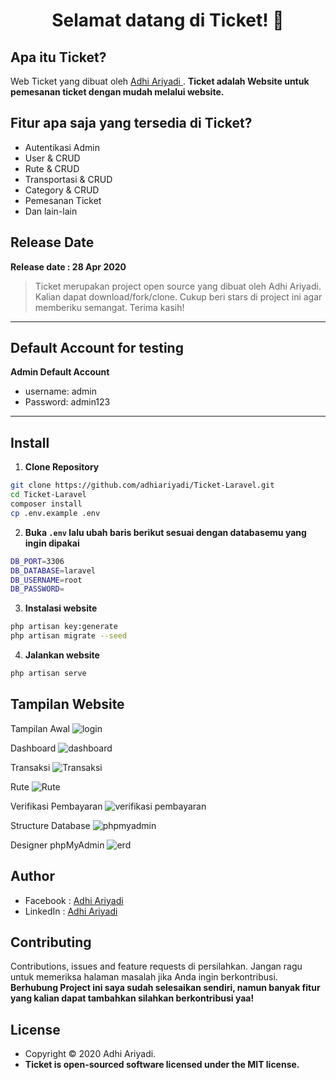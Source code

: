 <h1 align="center">Selamat datang di Ticket! 👋</h1>

## Apa itu Ticket?

Web Ticket yang dibuat oleh <a href="https://github.com/adhiariyadi"> Adhi Ariyadi </a>. **Ticket adalah Website untuk pemesanan ticket dengan mudah melalui website.**

## Fitur apa saja yang tersedia di Ticket?

-   Autentikasi Admin
-   User & CRUD
-   Rute & CRUD
-   Transportasi & CRUD
-   Category & CRUD
-   Pemesanan Ticket
-   Dan lain-lain

## Release Date

**Release date : 28 Apr 2020**

> Ticket merupakan project open source yang dibuat oleh Adhi Ariyadi. Kalian dapat download/fork/clone. Cukup beri stars di project ini agar memberiku semangat. Terima kasih!

---

## Default Account for testing

**Admin Default Account**

-   username: admin
-   Password: admin123

---

## Install

1. **Clone Repository**

```bash
git clone https://github.com/adhiariyadi/Ticket-Laravel.git
cd Ticket-Laravel
composer install
cp .env.example .env
```

2. **Buka `.env` lalu ubah baris berikut sesuai dengan databasemu yang ingin dipakai**

```bash
DB_PORT=3306
DB_DATABASE=laravel
DB_USERNAME=root
DB_PASSWORD=
```

3. **Instalasi website**

```bash
php artisan key:generate
php artisan migrate --seed
```

4. **Jalankan website**

```bash
php artisan serve
```

## Tampilan Website
Tampilan Awal
![login](https://github.com/Risaly16/Ticket-Laravel/assets/152804564/0d53ef11-60b5-4aaf-89b8-75f290fa6d90)

Dashboard
![dashboard](https://github.com/Risaly16/Ticket-Laravel/assets/152804564/105454f9-a6bd-4592-b6ec-9dd9912a8613)

Transaksi
![Transaksi](https://github.com/Risaly16/Ticket-Laravel/assets/152804564/cbf045db-e37b-4b2a-8af3-037e6c74a6e3)

Rute
![Rute](https://github.com/Risaly16/Ticket-Laravel/assets/152804564/8c48d739-a65a-4884-858a-7c35fc1091bf)

Verifikasi Pembayaran
![verifikasi pembayaran](https://github.com/Risaly16/Ticket-Laravel/assets/152804564/5109a62e-b1ba-4f83-82bf-6329994ce971)

Structure Database
![phpmyadmin](https://github.com/Risaly16/Ticket-Laravel/assets/152804564/c5269f3f-f4b1-460c-8a3f-670e9794c033)

Designer phpMyAdmin
![erd](https://github.com/Risaly16/Ticket-Laravel/assets/152804564/826f981c-3cdc-4da6-aab4-0bdb8d3dd2bb)


## Author

-   Facebook : <a href="https://web.facebook.com/adhiariyadi.me/"> Adhi Ariyadi</a>
-   LinkedIn : <a href="https://www.linkedin.com/in/adhiariyadi/"> Adhi Ariyadi</a>

## Contributing

Contributions, issues and feature requests di persilahkan.
Jangan ragu untuk memeriksa halaman masalah jika Anda ingin berkontribusi. **Berhubung Project ini saya sudah selesaikan sendiri, namun banyak fitur yang kalian dapat tambahkan silahkan berkontribusi yaa!**

## License

-   Copyright © 2020 Adhi Ariyadi.
-   **Ticket is open-sourced software licensed under the MIT license.**
